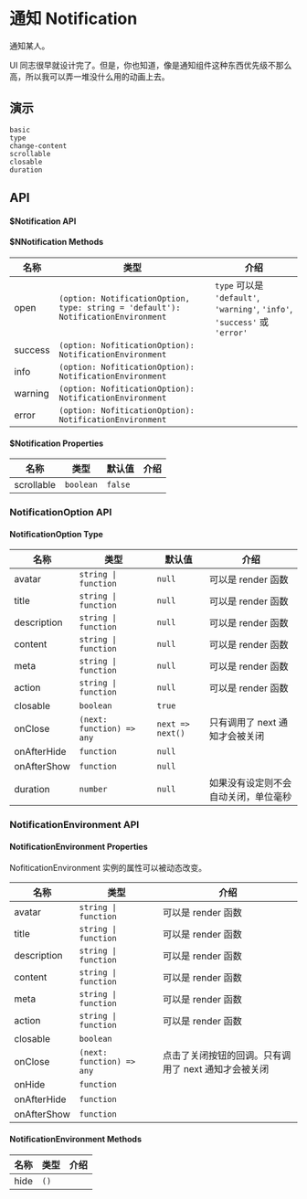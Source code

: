 # 通知 Notification
通知某人。

UI 同志很早就设计完了。但是，你也知道，像是通知组件这种东西优先级不那么高，所以我可以弄一堆没什么用的动画上去。
## 演示
```demo
basic
type
change-content
scrollable
closable
duration
```
## API
#### $Notification API
#### $NNotification Methods
|名称|类型|介绍|
|-|-|-|
|open|`(option: NotificationOption, type: string = 'default'): NotificationEnvironment`|`type` 可以是 `'default'`, `'warning'`, `'info'`, `'success'` 或 `'error'`|
|success|`(option: NofiticationOption): NotificationEnvironment`||
|info|`(option: NofiticationOption): NotificationEnvironment`||
|warning|`(option: NofiticationOption): NotificationEnvironment`||
|error|`(option: NofiticationOption): NotificationEnvironment`||

#### $Notification Properties

|名称|类型|默认值|介绍|
|-|-|-|-|
|scrollable|`boolean`|`false`||

### NotificationOption API
#### NotificationOption Type

|名称|类型|默认值|介绍|
|-|-|-|-|
|avatar|`string \| function`|`null`|可以是 render 函数|
|title|`string \| function`|`null`|可以是 render 函数|
|description|`string \| function`|`null`|可以是 render 函数|
|content|`string \| function`|`null`|可以是 render 函数|
|meta|`string \| function`|`null`|可以是 render 函数|
|action|`string \| function`|`null`|可以是 render 函数|
|closable|`boolean`|`true`||
|onClose|`(next: function) => any`|`next => next()`|只有调用了 next 通知才会被关闭|
|onAfterHide|`function`|`null`||
|onAfterShow|`function`|`null`||
|duration|`number`|`null`|如果没有设定则不会自动关闭，单位毫秒|

### NotificationEnvironment API
#### NotificationEnvironment Properties
NofiticationEnvironment 实例的属性可以被动态改变。

|名称|类型|介绍|
|-|-|-|
|avatar|`string \| function`|可以是 render 函数|
|title|`string \| function`|可以是 render 函数|
|description|`string \| function`|可以是 render 函数|
|content|`string \| function`|可以是 render 函数|
|meta|`string \| function`|可以是 render 函数|
|action|`string \| function`|可以是 render 函数|
|closable|`boolean`||
|onClose|`(next: function) => any`|点击了关闭按钮的回调。只有调用了 next 通知才会被关闭|
|onHide|`function`||
|onAfterHide|`function`||
|onAfterShow|`function`||

#### NotificationEnvironment Methods
|名称|类型|介绍|
|-|-|-|
|hide|`()`||